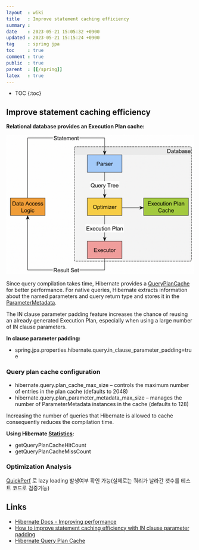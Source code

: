 ```yaml
---
layout  : wiki
title   : Improve statement caching efficiency
summary : 
date    : 2023-05-21 15:05:32 +0900
updated : 2023-05-21 15:15:24 +0900
tag     : spring jpa
toc     : true
comment : true
public  : true
parent  : [[/spring]]
latex   : true
---
```

* TOC
{:toc}

## Improve statement caching efficiency

__Relational database provides an Execution Plan cache:__


![](/resource/wiki/spring-query-cache-plan/plan.png)

Since query compilation takes time, Hibernate provides a [QueryPlanCache](https://docs.jboss.org/hibernate/orm/5.0/javadocs/org/hibernate/engine/query/spi/QueryPlanCache.html) for better performance.
For native queries, Hibernate extracts information about the named parameters and query return type and stores it in the [ParameterMetadata](https://docs.jboss.org/hibernate/orm/5.0/javadocs/org/hibernate/engine/query/spi/ParameterMetadata.html).

The IN clause parameter padding feature increases the chance of reusing an already generated Execution Plan, especially when using a large number of IN clause parameters.

__In clause parameter padding:__
- spring.jpa.properties.hibernate.query.in_clause_parameter_padding=true

### Query plan cache configuration

- hibernate.query.plan_cache_max_size – controls the maximum number of entries in the plan cache (defaults to 2048)
- hibernate.query.plan_parameter_metadata_max_size – manages the number of ParameterMetadata instances in the cache (defaults to 128)
  
Increasing the number of queries that Hibernate is allowed to cache consequently reduces the compilation time.

__Using Hibernate [Statistics](https://docs.jboss.org/hibernate/orm/5.0/javadocs/org/hibernate/stat/Statistics.html):__
- getQueryPlanCacheHitCount 
- getQueryPlanCacheMissCount

### Optimization Analysis

[QuickPerf](https://github.com/quick-perf/quickperf) 로 lazy loading 발생여부 확인 가능(실제로는 쿼리가 날라간 갯수를 테스트 코드로 검증가능)

## Links

- [Hibernate Docs - Improving performance](https://docs.jboss.org/hibernate/orm/4.3/manual/en-US/html/ch20.html)
- [How to improve statement caching efficiency with IN clause parameter padding](https://vladmihalcea.com/improve-statement-caching-efficiency-in-clause-parameter-padding/)
- [Hibernate Query Plan Cache](https://www.baeldung.com/hibernate-query-plan-cache)